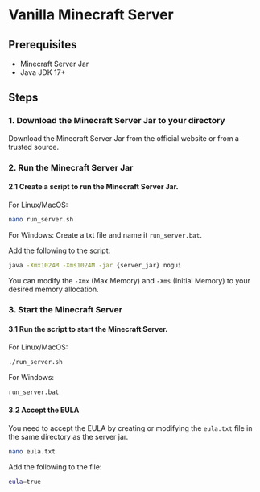 # Vanilla Minecraft Server

## Prerequisites
- Minecraft Server Jar
- Java JDK 17+

## Steps

### 1. Download the Minecraft Server Jar to your directory
Download the Minecraft Server Jar from the official website or from a trusted source.

### 2. Run the Minecraft Server Jar

#### 2.1 Create a script to run the Minecraft Server Jar.
For Linux/MacOS:
```bash
nano run_server.sh
```

For Windows:
Create a txt file and name it `run_server.bat`.

Add the following to the script:

```bash
java -Xmx1024M -Xms1024M -jar {server_jar} nogui
```

You can modify the `-Xmx` (Max Memory) and `-Xms` (Initial Memory) to your desired memory allocation.

### 3. Start the Minecraft Server

#### 3.1 Run the script to start the Minecraft Server.
For Linux/MacOS:
```bash
./run_server.sh
```

For Windows:
```bash
run_server.bat
```
#### 3.2 Accept the EULA
You need to accept the EULA by creating or modifying the `eula.txt` file in the same directory as the server jar.

```bash
nano eula.txt
```

Add the following to the file:

```bash
eula=true
```